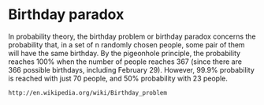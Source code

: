 Birthday paradox
================

In probability theory, the birthday problem or birthday paradox concerns the probability that, in a set of n randomly chosen people, some pair of them will have the same birthday. By the pigeonhole principle, the probability reaches 100% when the number of people reaches 367 (since there are 366 possible birthdays, including February 29). However, 99.9% probability is reached with just 70 people, and 50% probability with 23 people.

    http://en.wikipedia.org/wiki/Birthday_problem
